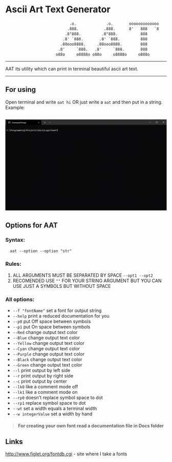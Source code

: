 # Ascii Art Text Generator
                                .o.             .o.       ooooooooooooo
                               .888.           .888.      8'   888   `8
                              .8"888.         .8"888.          888
                             .8' `888.       .8' `888.         888
                            .88ooo8888.     .88ooo8888.        888
                           .8'     `888.   .8'     `888.       888
                          o88o     o8888o o88o     o8888o     o888o

--------------------------------------

AAT its utility which can print in terminal beautiful ascii art text.

--------------------------------------
## For using
Open terminal and write `aat hi` OR just write a `aat` and then put in a string. Example:

![Gif](https://github.com/RomanSamets/Ascii-Art-Text-Generator/raw/main/Docs/VideoExample.gif)
--------------------------------------
## Options for AAT
### Syntax: 
     
      aat --option --option "str"
### Rules:
1. ALL ARGUMENTS MUST BE SEPARATED BY SPACE `--opt1 --opt2`
2. RECOMENDED USE `""` FOR YOUR STRING ARGUMENT BUT YOU CAN USE JUST A SYMBOLS BUT WITHOUT SPACE

### All options:
  * `--f "fontName"` set a font for output string
  * `--help` print a reduced documentation for you
  * `--p0` put Off space between symbols
  * `--p1` put On space between symbols
  * `--Red` change output text color
  * `--Blue` change output text color
  * `--Yellow` change output text color
  * `--Cyan` change output text color
  * `--Purple` change output text color
  * `--Black` change output text color
  * `--Green` change output text color
  * `--l` print output by left side
  * `--r` print output by right side
  * `--c` print output by center
  * `--lk0` like a comment mode off
  * `--lk1` like a comment mode on
  * `--rp0` doesn't replace symbol space to dot
  * `--rp1` replace symbol space to dot
  * `--wt` set a width equals a terminal width
  * `--w integerValue` set a width by hand 

> #### For creating your own font read a documentation file in Docs folder

## Links
http://www.figlet.org/fontdb.cgi - site where I take a fonts
